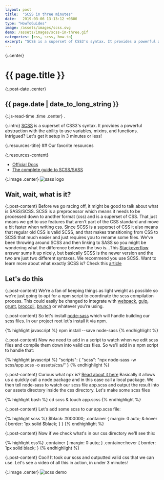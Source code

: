 ```yaml
---
layout: post
title:  "SCSS in three minutes"
date:   2019-03-06 13:13:12 +0800
type: "HowToGuides"
image: /assets/images/scss.svg
demo: /assets/images/scss-in-three.gif
categories: [css, scss, how-to]
excerpt: "SCSS is a superset of CSS3's syntax. It provides a powerful abstraction with the ability to use variables, mixins, and functions. Intrigued? Let's get it setup in 3 minutes or less!"
---
```


{:.center}
# {{ page.title }}

{:.post-date .center}
## {{ page.date | date_to_long_string }}

{:.js-read-time .time .center}
.

{:.intro}
<a href="https://sass-lang.com/" target="_blank">SCSS</a> is a superset of CSS3's syntax. It provides a powerful abstraction with the ability to use variables, mixins, and functions. Intrigued? Let's get it setup in 3 minutes or less!

<div class="resources-container" markdown="1">
{:.resources-title}
## Our favorite resources

{:.resources-content}
* [Official Docs](https://sass-lang.com/documentation/file.SASS_REFERENCE.html)
* [The complete guide to SCSS/SASS](https://medium.freecodecamp.org/the-complete-guide-to-scss-sass-30053c266b23)
</div>

{:.image .center}
![sass logo]({{page.image}})

## Wait, wait, what is it?

{:.post-content}
Before we go racing off, it might be good to talk about what is SASS/SCSS.
SCSS is a preprocessor which means it needs to be processed down to another
format (css) and is a superset of CSS. That just means we get to use features
that aren't part of the CSS standard and move a bit faster when writing css. Since
SCSS is a superset of CSS it also means that regular old CSS is valid SCSS, and
that makes transitioning from CSS to SCSS that much easier and just requires
you to rename some files. We've been throwing around SCSS and then linking to SASS
so you might be wondering what the difference between the two is...This <a href="https://stackoverflow.com/questions/5654447/whats-the-difference-between-scss-and-sass" target="_blank">Stackoverflow</a>
answer sums it up nicely, but basically SCSS is the newer version and the two
are just two different syntaxes. We recommend you use SCSS. Want to learn more about
what exactly SCSS is? Check this <a href="https://www.dailysmarty.com/posts/what-is-scss" target="_blank">article</a>

## Let's do this

{:.post-content}
We're a fan of keeping things as light weight as possible so we're just going
to opt for a npm script to coordinate the scss compilation process. This could
easily be changed to integrate with <a href="https://webpack.js.org/" target="_blank">webpack</a>, 
<a href="https://gulpjs.com/" target="_blank">gulp</a>, <a href="https://gruntjs.com/" target="_blank">grunt</a>, 
<a href="https://github.com/broccolijs/broccoli" target="_blank">broccoli</a>, 
<a href="https://brunch.io/" target="_blank">brunch</a> or whatever you're using.

{:.post-content}
So let's install <a href="https://github.com/sass/node-sass" target="_blank">node-sass</a> 
which will handle building our scss files. In our
project root let's install it via npm.

{% highlight javascript %}
npm install --save node-sass
{% endhighlight %}

{:.post-content}
Now we need to add in a script to watch when we edit scss files and compile
them down into valid css files. So we'll add in a npm script to handle that:

{% highlight javascript %}
"scripts": {
    "scss": "npx node-sass -w scss/app.scss -o assets/css/"
  }
{% endhighlight %}

{:.post-content}
Curious what npx is? <a href="https://blog.npmjs.org/post/162869356040/introducing-npx-an-npm-package-runner" target="_blank">Read about it here</a>
Basically it allows us a quickly call a node package and in this case call a local package.
We then tell node-sass to watch our scss file app.scss and output the result
into our assets directory inside the css directory. Let's make some scss files

{% highlight bash %}
cd scss & touch app.scss
{% endhighlight %}

{:.post-content}
Let's add some scss to our app.scss file:

{% highlight scss %}
$black: #000000;
.container {
    margin: 0 auto;
        &:hover {
            border: 1px solid $black;
        }
}
{% endhighlight %}

{:.post-content}
Now if we check what's in our css directory we'll see this:

{% highlight css%}
.container {
  margin: 0 auto; }
  .container:hover {
    border: 1px solid black; }
{% endhighlight %}

{:.post-content}
Cool! It took our scss and outputted valid css that we can use. Let's see a video
of all this in action, in under 3 minutes!

{:.image .center}
![scss demo]({{page.demo}})
